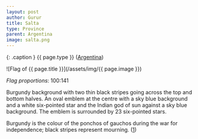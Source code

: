 ```yaml
---
layout: post
author: Gurur
title: Salta
type: Province
parent: Argentina
image: salta.png
---
```

{: .caption }
{{ page.type }} ([Argentina](/2019/03/11/argentina.html))

![Flag of {{ page.title }}](/assets/img/{{ page.image }})

*Flag proportions*: 100:141

Burgundy background with two thin black stripes going across the top and bottom halves. An oval emblem at the centre with a sky blue background and a white six-pointed star and the Indian god of sun against a sky blue background. The emblem is surrounded by 23 six-pointed stars.

Burgundy is the colour of the ponchos of gauchos during the war for independence; black stripes represent mourning. (<span class="source-link">[1](https://www.crwflags.com/fotw/flags/ar-a.html#descr)</span>)